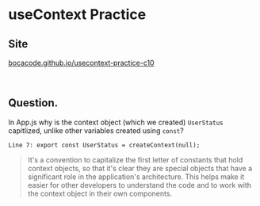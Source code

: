 # useContext Practice

## Site
[bocacode.github.io/usecontext-practice-c10](https://bocacode.github.io/usecontext-practice-c10)

<br>

## Question.
In App.js why is the context object (which we created) `UserStatus` capitlized, unlike other variables created using `const`?
```
Line 7: export const UserStatus = createContext(null);
```

> It's a convention to capitalize the first letter of constants that hold context objects, so that it's clear they are special objects that have a significant role in the application's architecture. This helps make it easier for other developers to understand the code and to work with the context object in their own components.

